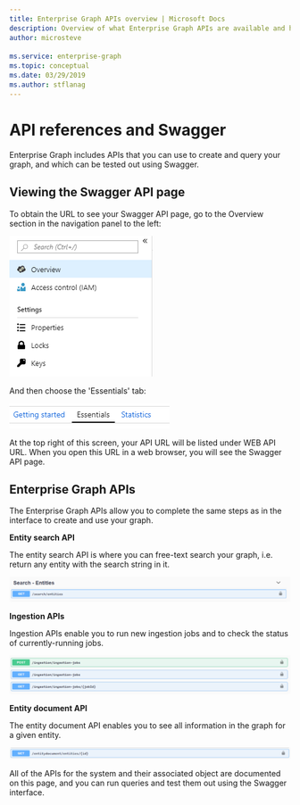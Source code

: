 ```yaml
---
title: Enterprise Graph APIs overview | Microsoft Docs
description: Overview of what Enterprise Graph APIs are available and how to use them
author: microsteve

ms.service: enterprise-graph
ms.topic: conceptual
ms.date: 03/29/2019
ms.author: stflanag
---
```


# API references and Swagger

Enterprise Graph includes APIs that you can use to create and query your graph, and which can be tested out using Swagger.

## Viewing the Swagger API page

To obtain the URL to see your Swagger API page, go to the Overview section in the navigation panel to the left:

![Overview navigation](media/api-overview/nav-overview.png)

And then choose the 'Essentials' tab:

![Essentials navigation](media/api-overview/nav-essentials.png)

At the top right of this screen, your API URL will be listed under WEB API URL. When you open this URL in a web browser, you will see the Swagger API page.

## Enterprise Graph APIs

The Enterprise Graph APIs allow you to complete the same steps as in the interface to create and use your graph.

**Entity search API**

The entity search API is where you can free-text search your graph, i.e. return any entity with the search string in it.

![Entity search](media/api-overview/search-entities-api.png)

**Ingestion APIs**

Ingestion APIs enable you to run new ingestion jobs and to check the status of currently-running jobs.

![Ingestion APIs](media/api-overview/ingestion-apis.png)

**Entity document API**

The entity document API enables you to see all information in the graph for a given entity.

![Entity document API](media/api-overview/entity-doc-api.png)


All of the APIs for the system and their associated object are documented on this page, and you can run queries and test them out using the Swagger interface.